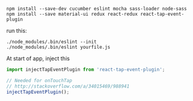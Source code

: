 ```cli
npm install --save-dev cucumber eslint mocha sass-loader node-sass
npm install --save material-ui redux react-redux react-tap-event-plugin
```

run this:
```cli
./node_modules/.bin/eslint --init
./node_modules/.bin/eslint yourfile.js
```


At start of app, inject this
```js
import injectTapEventPlugin from 'react-tap-event-plugin';

// Needed for onTouchTap
// http://stackoverflow.com/a/34015469/988941
injectTapEventPlugin();

```
